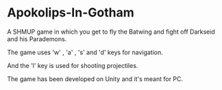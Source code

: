 # Apokolips-In-Gotham
A  SHMUP game in which you get to fly the Batwing and fight off Darkseid and his Parademons.


The game uses 'w' , 'a' , 's' and 'd' keys for navigation.

And the 'l' key is used for shooting projectiles.

The game has been developed on Unity and it's meant for PC.
